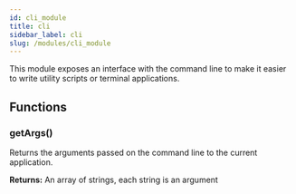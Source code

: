 ```yaml
---
id: cli_module
title: cli
sidebar_label: cli
slug: /modules/cli_module
---
```



This module exposes an interface with the command line to make it
easier to write utility scripts or terminal applications.


## Functions


### getArgs()
Returns the arguments passed on the command line to the current application. 



**Returns:** An array of strings, each string is an argument





